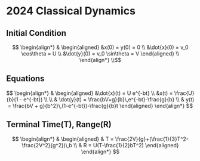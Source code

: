 # 2024 Classical Dynamics

## Initial Condition
$$
\begin{align*}
& \begin{aligned}
&x(0) = y(0) = 0 \\
&\dot{x}(0) = v_0 \cos\theta = U \\
&\dot{y}(0) = v_0 \sin\theta = V 
\end{aligned} \\
\end{align*} \\$$

## Equations
$$
\begin{align*}
& \begin{aligned}
&\dot{x}(t) = U e^{-bt} \\
&x(t) = \frac{U}{b}(1 - e^{-bt}) \\ \\
& \dot{y}(t) = \frac{bV+g}{b}\,e^{-bt}-\frac{g}{b} \\
& y(t) = \frac{bV + g}{b^2}\,(1-e^{-bt})-\frac{g}{b}t
\end{aligned}
\end{align*}
$$

## Terminal Time(T), Range(R)
$$
\begin{align*}
& \begin{aligned}
& T = \frac{2V}{g}+(\frac{1}{3}T^2-\frac{2V^2}{g^2})\,b \\
& R = U(T-\frac{1}{2}bT^2)
\end{aligned}
\end{align*}
$$